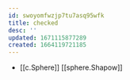 ```yaml
---
id: swoyomfwzjp7tu7asq95wfk
title: checked
desc: ''
updated: 1671115877289
created: 1664119721185
---
```


- [[c.Sphere]] [[sphere.Shapow]]